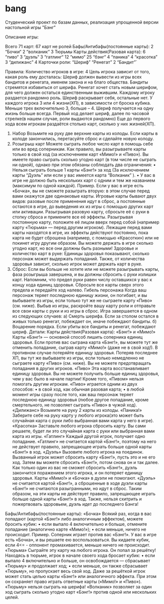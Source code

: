 # bang
Студенческий проект по базам данных, реализация упрощенной версии настольной игры "Бэнг"

Описание игры:

Всего 71 карт:
67 карт не ролей
Бафы/Антибафы(постоянные карты):
2 “Бочки“
2 “волканик“
3 Тюрьмы 
Карты действия(Разовая карта):
6 “пиво“ 
3 “дуэль“ 
3 “гатлинг“ 
12 “мимо“
25 “бэнг“ 
4 “паника“ 
4 “красотка” 
3 “дилижанс”
4 Карточки роли:
“Шериф”
“Ренегат”
 2 “Бандит”`
 
Правила:
Количество игроков в игре: 4
Цель игрока зависит от того, какая роль ему досталась:
Шериф должен вывести из игры всех бандитов и ренегата, именем закона и на благо общества. Бандиты стремятся избавиться от шерифа. Ренегат хочет стать новым шерифом, для чего должен остаться единственным выжившим.
Каждому игроку раздается рандомно роль. Шериф раскрывает себя, остальные нет. 
У каждого игрока 3 или 4 жизни(ХП), в зависимости от броска кубика. Меньше трех включительно 3, больше – 4. Шериф получается на одну жизнь больше всегда.
Первый ход делает шериф, далее по часовой стрелке(в нашем случае, роли выдаются рандомно)
Еще до первого хода всем игрокам раздаётся столько карт, сколько у них жизней(ХП).
1.	Набор
Возьмите на руку две верхние карты из колоды. Если карты в колоде закончились, перетасуйте сброс и сделайте новую колоду.
2.	Розыгрыш карт
Можете сыграть любое число карт в помощь себе или во вред соперникам. Как правило, вы разыгрываете карты только в свой ход (за исключением карт «Мимо!» и «Пиво»). Вы имеете право сыграть сколько угодно карт (в том числе не сыграть ни одной), однако при этом обязаны соблюдать два ограничения: 
• Нельзя сыграть больше 1 карты «Бэнг!» за ход (За исключением карты “Дуэль” или если у вас имеется карта “Волканик” ). 
• У вас в игре не должно быть нескольких карт с одним и тем же названием (максимум по одной каждой). 
Пример. Если у вас в игре есть «Бочка», вы не сможете разыграть вторую: в этом случае перед вами окажутся две одинаковые карты.
Игровые карты бывают двух видов: разовые после применения идут в сброс, а постоянные остаются в игре, до выведения их из игры с помощью других карт или активации.
Разыгрывая разовую карту, сбросьте её с руки в стопку сброса и примените все её эффекты. Разыгрывая постоянную карту, положите её лицом вверх перед собой (например карту «Тюрьма» — перед другим игроком). 
Лежащие перед вами карты находятся в игре, их эффекты действуют постоянно, пока карта не будет сброшена (например, с помощью «Красотки») или не покинет игру другим образом. Вы можете держать в игре сколько угодно карт, но все они должны быть разными!
Здоровье и количество карт в руке:
Единицы здоровья показывают, сколько персонаж может выдержать попаданий. Также, от количества здоровья зависит, сколько игрок может держать карт в руке.
3.	Сброс:
Если вы больше не хотите или не можете разыгрывать карты, фаза розыгрыша завершена, и вы должны сбросить с руки излишки карт. Напомним, что предел руки равен числу оставшихся у вас к концу хода единиц здоровья. Сбросьте все карты сверх этого предела и передайте ход налево.
Гибель персонажа 
Когда ваш персонаж теряет последнюю единицу жизни, он погибает, и вы выбываете из игры, если только тут же не сыграете карту «Пиво» (см. ниже). Выбыв из игры, раскройте вашу карту роли и отправьте все свои карты с руки и из игры в сброс.
Игра завершается в одном из следующих случаев:
 a) Смерть шерифа. Если за столом остался в живых только ренегат, побеждает он, иначе побеждают бандиты. 
б) Воцарение порядка. Если убиты все бандиты и ренегат, побеждают шериф.
Детали:
Карты действия(Разовая карта):
«Бэнг!» и «Мимо!» Карты «Бэнг!» — основной способ лишить соперника единиц здоровья.
Если против вас сыграна карта «Бэнг!», вы можете тут же отменить попадание, сыграв карту «Мимо!» (даже не в свой ход!). В противном случае потеряйте единицу здоровья. Потеряв последнее ХП, вы тут же выбываете из игры, если только немедленно не сыграете карту «Пиво» (см. ниже). Вы не можете предотвращать попадания в других игроков.
«Пиво» Эта карта восстанавливает единицу здоровья. Вы не можете получить больше единиц здоровья, чем у вас было в начале партии! Кроме того, «Пивом» нельзя помогать другим игрокам. «Пиво» играется одним из двух способов:
 • в свой ход, как обычная разовая карта; 
• в любой момент игры сразу после того, как ваш персонаж теряет последнюю единицу здоровья (любое другое попадание, кроме смертельного, не позволяет сыграть «Пиво» в чужой ход). 
«Дилижанс» 
Возьмите на руку 2 карты из колоды.
«Паника!» 
Заберите себе на руку карту у любого игрока(это может быть случайная карта с руки либо выбранная вами карта у него в игре). 
«Красотка» Заставьте любого игрока сбросить карту. Вы сами решаете, будет ли это случайная карта с руки или выбранная вами карта из игры.
«Гатлинг» 
Каждый другой игрок, получает одно попадание. «Гатлинг» не считается картой «Бэнг!», поэтому на него не действует правило, запрещающее играть больше одной карты «Бэнг!» в ход.
«Дуэль» 
Вызовите любого игрока на поединок. Вызванный игрок может сбросить карту «Бэнг!», пусть это и не его ход. Затем вы можете сбросить «Бэнг!», потом снова он и так далее. Как только один из вас не сможет сбросить «Бэнг!», дуэль закончится поражением этого игрока, и он потеряет единицу здоровья. Карты «Мимо!» и «Бочка» в дуэли не помогают. «Дуэль» не считается картой «Бэнг!», а сброшенные в ходе дуэли карты «Бэнг!» не считаются разыгранными, но идут в сброс. Таким образом, на эти карты не действует правило, запрещающее играть больше одной карты «Бэнг!» в ход. Также, нельзя схитрить и пожертвовать здоровьем, дуэль идет до последнего Бэнга!



Бафы/Антибафы(постоянные карты):
«Бочка» 
Всякий раз, когда в вас попадают (картой «Бэнг!» либо аналогичным эффектом), можете бросить кубик: 
• если выпало 4 включительно и больше, отмените попадание (аналогично карте «Мимо!»);
 • если меньше, ничего не происходит.
 Пример. Соперник играет против вас «Бэнг!». У вас в игре есть «Бочка», и вы решаете ею воспользоваться. Вы кидаете кубик, если 4<= - оппонент промахивается, меньше ничего не происходит.
«Тюрьма» Сыграйте эту карту на любого игрока. Он попал за решётку! Находясь в тюрьме, игрок в начале своего хода бросает кубик: 
• если выпало 4 включительно и больше, он освобождается — сбрасывает «Тюрьму» и продолжает ход; 
• если меньше, он также сбрасывает «Тюрьму», но пропускает весь свой ход. Даже за решёткой игрок может стать целью карты «Бэнг!» или аналогичного эффекта. При этом он сохраняет право играть ответные карты («Мимо!» и «Пиво»). 
«Тюрьму» нельзя сыграть на шерифа!
 «Волканик» позволяет за один ход сыграть сколько угодно карт «Бэнг!» против одной или нескольких целей.
